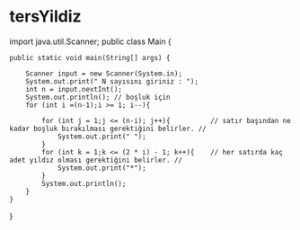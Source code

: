 # tersYildiz
import java.util.Scanner;
public class Main {

    public static void main(String[] args) {

        Scanner input = new Scanner(System.in);
        System.out.print(" N sayısını giriniz : ");
        int n = input.nextInt();
        System.out.println(); // boşluk için
        for (int i =(n-1);i >= 1; i--){         

            for (int j = 1;j <= (n-i); j++){          // satır başından ne kadar boşluk bırakılması gerektiğini belirler. //
                System.out.print(" ");
            }
            for (int k = 1;k <= (2 * i) - 1; k++){    // her satırda kaç adet yıldız olması gerektiğini belirler. //
                System.out.print("*");
            }
            System.out.println();
        }
    }
}
